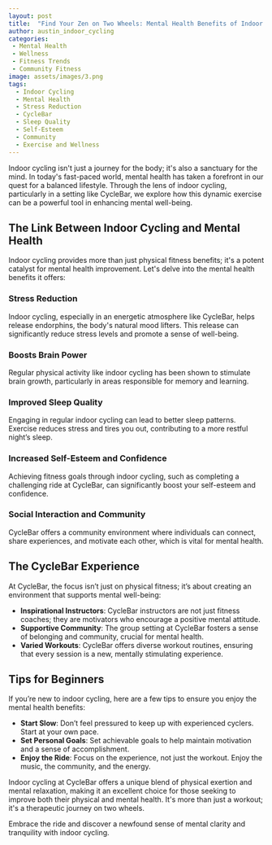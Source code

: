 ```yaml
---
layout: post
title:  "Find Your Zen on Two Wheels: Mental Health Benefits of Indoor Cycling"
author: austin_indoor_cycling
categories:
 - Mental Health
 - Wellness
 - Fitness Trends
 - Community Fitness
image: assets/images/3.png
tags:
  - Indoor Cycling
  - Mental Health
  - Stress Reduction
  - CycleBar
  - Sleep Quality
  - Self-Esteem
  - Community
  - Exercise and Wellness
---
```


Indoor cycling isn't just a journey for the body; it's also a sanctuary for the mind. In today's fast-paced world, mental health has taken a forefront in our quest for a balanced lifestyle. Through the lens of indoor cycling, particularly in a setting like CycleBar, we explore how this dynamic exercise can be a powerful tool in enhancing mental well-being.

## The Link Between Indoor Cycling and Mental Health

Indoor cycling provides more than just physical fitness benefits; it's a potent catalyst for mental health improvement. Let's delve into the mental health benefits it offers:

### Stress Reduction

Indoor cycling, especially in an energetic atmosphere like CycleBar, helps release endorphins, the body's natural mood lifters. This release can significantly reduce stress levels and promote a sense of well-being.

### Boosts Brain Power

Regular physical activity like indoor cycling has been shown to stimulate brain growth, particularly in areas responsible for memory and learning.

### Improved Sleep Quality

Engaging in regular indoor cycling can lead to better sleep patterns. Exercise reduces stress and tires you out, contributing to a more restful night’s sleep.

### Increased Self-Esteem and Confidence

Achieving fitness goals through indoor cycling, such as completing a challenging ride at CycleBar, can significantly boost your self-esteem and confidence.

### Social Interaction and Community

CycleBar offers a community environment where individuals can connect, share experiences, and motivate each other, which is vital for mental health.

## The CycleBar Experience

At CycleBar, the focus isn’t just on physical fitness; it’s about creating an environment that supports mental well-being:

- **Inspirational Instructors**: CycleBar instructors are not just fitness coaches; they are motivators who encourage a positive mental attitude.
- **Supportive Community**: The group setting at CycleBar fosters a sense of belonging and community, crucial for mental health.
- **Varied Workouts**: CycleBar offers diverse workout routines, ensuring that every session is a new, mentally stimulating experience.

## Tips for Beginners

If you’re new to indoor cycling, here are a few tips to ensure you enjoy the mental health benefits:

- **Start Slow**: Don’t feel pressured to keep up with experienced cyclers. Start at your own pace.
- **Set Personal Goals**: Set achievable goals to help maintain motivation and a sense of accomplishment.
- **Enjoy the Ride**: Focus on the experience, not just the workout. Enjoy the music, the community, and the energy.

Indoor cycling at CycleBar offers a unique blend of physical exertion and mental relaxation, making it an excellent choice for those seeking to improve both their physical and mental health. It's more than just a workout; it's a therapeutic journey on two wheels.

Embrace the ride and discover a newfound sense of mental clarity and tranquility with indoor cycling.
